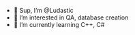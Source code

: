 - 👋 Sup, I’m @Ludastic
- 👀 I’m interested in QA, database creation
- 🌱 I’m currently learning С++, С#

<!---
Ludastic/Ludastic is a ✨ special ✨ repository because its `README.md` (this file) appears on your GitHub profile.
You can click the Preview link to take a look at your changes.
--->
